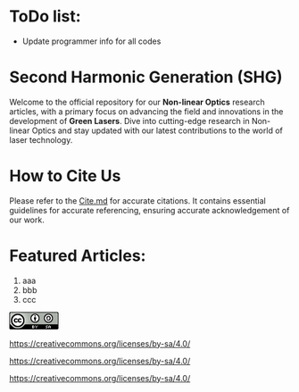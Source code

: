 # ToDo list:
- Update programmer info for all codes


# Second Harmonic Generation (SHG)
Welcome to the official repository for our **Non-linear Optics** research articles, with a primary focus on advancing the field and innovations in the development of **Green Lasers**. Dive into cutting-edge research in Non-linear Optics and stay updated with our latest contributions to the world of laser technology.

# How to Cite Us
Please refer to the [Cite.md]() for accurate citations. It contains essential guidelines for accurate referencing, ensuring accurate acknowledgement of our work.

# Featured Articles:
1. aaa
2. bbb
3. ccc

![1_CCBYSA.png](0.%20Archive/images/1_CCBYSA.png)

https://creativecommons.org/licenses/by-sa/4.0/

https://creativecommons.org/licenses/by-sa/4.0/

https://creativecommons.org/licenses/by-sa/4.0/




